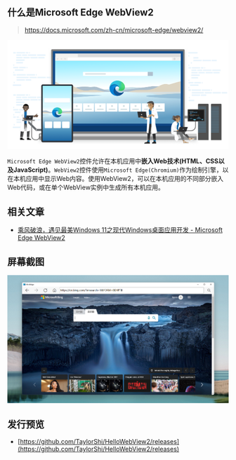 ## 什么是Microsoft Edge WebView2

> https://docs.microsoft.com/zh-cn/microsoft-edge/webview2/

![](./Assets/375390-20210909231730636-1349278449.png)

`Microsoft Edge WebView2`控件允许在本机应用中**嵌入Web技术(HTML、CSS以及JavaScript)**。`WebView2`控件使用`Microsoft Edge(Chromium)`作为绘制引擎，以在本机应用中显示Web内容。使用WebView2，可以在本机应用的不同部分嵌入Web代码，或在单个WebView实例中生成所有本机应用。

## 相关文章

* [乘风破浪，遇见最美Windows 11之现代Windows桌面应用开发 - Microsoft Edge WebView2](https://www.cnblogs.com/taylorshi/p/15249599.html)

## 屏幕截图

![](./Assets/2021-09-14-20-30-49.png)

## 发行预览

* [https://github.com/TaylorShi/HelloWebView2/releases](https://github.com/TaylorShi/HelloWebView2/releases)
